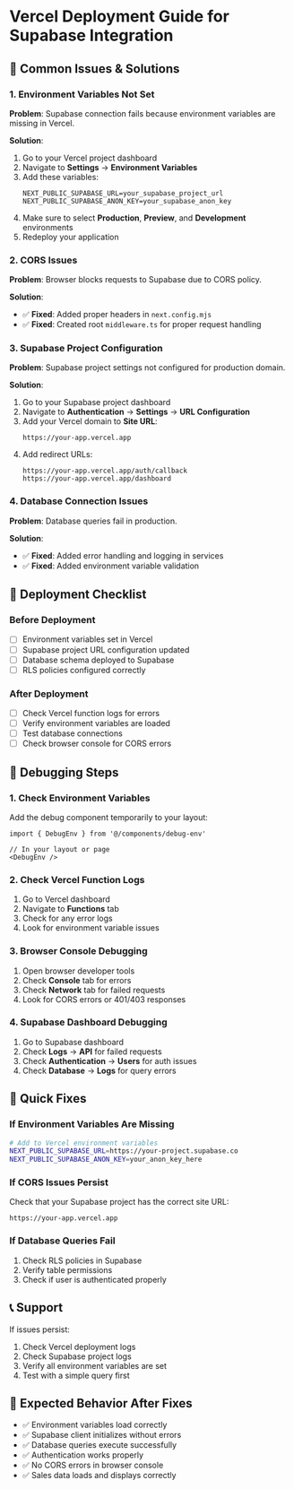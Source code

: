 # Vercel Deployment Guide for Supabase Integration

## 🚨 **Common Issues & Solutions**

### 1. **Environment Variables Not Set**
**Problem**: Supabase connection fails because environment variables are missing in Vercel.

**Solution**:
1. Go to your Vercel project dashboard
2. Navigate to **Settings** → **Environment Variables**
3. Add these variables:
   ```
   NEXT_PUBLIC_SUPABASE_URL=your_supabase_project_url
   NEXT_PUBLIC_SUPABASE_ANON_KEY=your_supabase_anon_key
   ```
4. Make sure to select **Production**, **Preview**, and **Development** environments
5. Redeploy your application

### 2. **CORS Issues**
**Problem**: Browser blocks requests to Supabase due to CORS policy.

**Solution**:
- ✅ **Fixed**: Added proper headers in `next.config.mjs`
- ✅ **Fixed**: Created root `middleware.ts` for proper request handling

### 3. **Supabase Project Configuration**
**Problem**: Supabase project settings not configured for production domain.

**Solution**:
1. Go to your Supabase project dashboard
2. Navigate to **Authentication** → **Settings** → **URL Configuration**
3. Add your Vercel domain to **Site URL**:
   ```
   https://your-app.vercel.app
   ```
4. Add redirect URLs:
   ```
   https://your-app.vercel.app/auth/callback
   https://your-app.vercel.app/dashboard
   ```

### 4. **Database Connection Issues**
**Problem**: Database queries fail in production.

**Solution**:
- ✅ **Fixed**: Added error handling and logging in services
- ✅ **Fixed**: Added environment variable validation

## 🔧 **Deployment Checklist**

### Before Deployment
- [ ] Environment variables set in Vercel
- [ ] Supabase project URL configuration updated
- [ ] Database schema deployed to Supabase
- [ ] RLS policies configured correctly

### After Deployment
- [ ] Check Vercel function logs for errors
- [ ] Verify environment variables are loaded
- [ ] Test database connections
- [ ] Check browser console for CORS errors

## 🐛 **Debugging Steps**

### 1. **Check Environment Variables**
Add the debug component temporarily to your layout:

```tsx
import { DebugEnv } from '@/components/debug-env'

// In your layout or page
<DebugEnv />
```

### 2. **Check Vercel Function Logs**
1. Go to Vercel dashboard
2. Navigate to **Functions** tab
3. Check for any error logs
4. Look for environment variable issues

### 3. **Browser Console Debugging**
1. Open browser developer tools
2. Check **Console** tab for errors
3. Check **Network** tab for failed requests
4. Look for CORS errors or 401/403 responses

### 4. **Supabase Dashboard Debugging**
1. Go to Supabase dashboard
2. Check **Logs** → **API** for failed requests
3. Check **Authentication** → **Users** for auth issues
4. Check **Database** → **Logs** for query errors

## 🔧 **Quick Fixes**

### If Environment Variables Are Missing
```bash
# Add to Vercel environment variables
NEXT_PUBLIC_SUPABASE_URL=https://your-project.supabase.co
NEXT_PUBLIC_SUPABASE_ANON_KEY=your_anon_key_here
```

### If CORS Issues Persist
Check that your Supabase project has the correct site URL:
```
https://your-app.vercel.app
```

### If Database Queries Fail
1. Check RLS policies in Supabase
2. Verify table permissions
3. Check if user is authenticated properly

## 📞 **Support**

If issues persist:
1. Check Vercel deployment logs
2. Check Supabase project logs
3. Verify all environment variables are set
4. Test with a simple query first

## 🎯 **Expected Behavior After Fixes**

- ✅ Environment variables load correctly
- ✅ Supabase client initializes without errors
- ✅ Database queries execute successfully
- ✅ Authentication works properly
- ✅ No CORS errors in browser console
- ✅ Sales data loads and displays correctly 